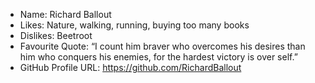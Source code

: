 - Name: Richard Ballout
- Likes: Nature, walking, running, buying too many books
- Dislikes: Beetroot
- Favourite Quote: “I count him braver who overcomes his desires than him who conquers his enemies, for the hardest victory is over self.”
- GitHub Profile URL: https://github.com/RichardBallout
